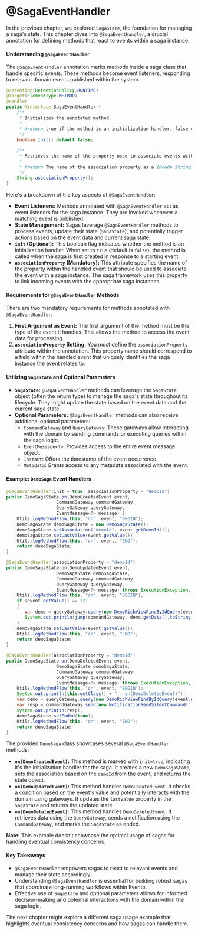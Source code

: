 # @SagaEventHandler

In the previous chapter, we explored `SagaState`, the foundation for managing a saga's state. This chapter dives into `@SagaEventHandler`, a crucial annotation for defining methods that react to events within a saga instance.

#### Understanding `@SagaEventHandler`

The `@SagaEventHandler` annotation marks methods inside a saga class that handle specific events. These methods become event listeners, responding to relevant domain events published within the system.

```java
@Retention(RetentionPolicy.RUNTIME)
@Target(ElementType.METHOD)
@Handler
public @interface SagaEventHandler {
    /**
     * Initializes the annotated method.
     *
     * @return true if the method is an initialization handler, false otherwise.
     */
    boolean init() default false;

    /**
     * Retrieves the name of the property used to associate events with a Saga instance.
     *
     * @return The name of the association property as a {@code String}.
     */
    String associationProperty();
}
```

Here's a breakdown of the key aspects of `@SagaEventHandler`:

* **Event Listeners:** Methods annotated with `@SagaEventHandler` act as event listeners for the saga instance. They are invoked whenever a matching event is published.
* **State Management:** Sagas leverage `@SagaEventHandler` methods to process events, update their state (`SagaState`), and potentially trigger actions based on the event data and current saga state.
* **`init` (Optional):** This boolean flag indicates whether the method is an initialization handler. When set to `true` (default is `false`), the method is called when the saga is first created in response to a starting event.
* **`associationProperty` (Mandatory):** This attribute specifies the name of the property within the handled event that should be used to associate the event with a saga instance. The saga framework uses this property to link incoming events with the appropriate saga instances.

#### Requirements for `@SagaEventHandler` Methods

There are two mandatory requirements for methods annotated with `@SagaEventHandler`:

1. **First Argument as Event:** The first argument of the method must be the type of the event it handles. This allows the method to access the event data for processing.
2. **`associationProperty` Setting:** You must define the `associationProperty` attribute within the annotation. This property name should correspond to a field within the handled event that uniquely identifies the saga instance the event relates to.

#### Utilizing `SagaState` and Optional Parameters

* **`SagaState`:** `@SagaEventHandler` methods can leverage the `SagaState` object (often the return type) to manage the saga's state throughout its lifecycle. They might update the state based on the event data and the current saga state.
* **Optional Parameters:** `@SagaEventHandler` methods can also receive additional optional parameters:
  * `CommandGateway` and `QueryGateway`: These gateways allow interacting with the domain by sending commands or executing queries within the saga logic.
  * `EventMessage<?>`: Provides access to the entire event message object.
  * `Instant`: Offers the timestamp of the event occurrence.
  * `Metadata`: Grants access to any metadata associated with the event.

#### Example: `DemoSaga` Event Handlers

```java
@SagaEventHandler(init = true, associationProperty = "demoId")
public DemoSagaState on(DemoCreatedEvent event,
                   CommandGateway commandGateway,
                   QueryGateway queryGateway,
                   EventMessage<?> message) {
    Utils.logMethodFlow(this, "on", event, "BEGIN");
    DemoSagaState demoSagaState = new DemoSagaState();
    demoSagaState.setAssociation("demoId", event.getDemoId());
    demoSagaState.setLastValue(event.getValue());
    Utils.logMethodFlow(this, "on", event, "END");
    return demoSagaState;
}

@SagaEventHandler(associationProperty = "demoId")
public DemoSagaState on(DemoUpdatedEvent event,
                   DemoSagaState demoSagaState,
                   CommandGateway commandGateway,
                   QueryGateway queryGateway,
                   EventMessage<?> message) throws ExecutionException, InterruptedException {
    Utils.logMethodFlow(this, "on", event, "BEGIN");
    if (event.getValue() == 12)
    {
       var demo = queryGateway.query(new DemoRichViewFindByIdQuery(event.getDemoId())).get();
       System.out.println(jump(commandGateway, demo.getData().toString()));
    }
    demoSagaState.setLastValue(event.getValue());
    Utils.logMethodFlow(this, "on", event, "END");
    return demoSagaState;
}

@SagaEventHandler(associationProperty = "demoId")
public DemoSagaState on(DemoDeletedEvent event,
                   DemoSagaState demoSagaState,
                   CommandGateway commandGateway,
                   QueryGateway queryGateway,
                   EventMessage<?> message) throws ExecutionException, InterruptedException {
    Utils.logMethodFlow(this, "on", event, "BEGIN");
    System.out.println(this.getClass() + " - on(DemoDeletedEvent)");
    var demo = queryGateway.query(new DemoRichViewFindByIdQuery(event.getDemoId())).get();
    var resp = commandGateway.send(new NotificationSendSilentCommand("lol" + demo.getData().toString())).get();
    System.out.println(resp);
    demoSagaState.setEnded(true);
    Utils.logMethodFlow(this, "on", event, "END");
    return demoSagaState;
}
```

The provided `DemoSaga` class showcases several `@SagaEventHandler` methods:

* **`on(DemoCreatedEvent)`:** This method is marked with `init=true`, indicating it's the initialization handler for the saga. It creates a new `DemoSagaState`, sets the association based on the `demoId` from the event, and returns the state object.
* **`on(DemoUpdatedEvent)`:** This method handles `DemoUpdatedEvent`. It checks a condition based on the event's value and potentially interacts with the domain using gateways. It updates the `lastValue` property in the `SagaState` and returns the updated state.
* **`on(DemoDeletedEvent)`:** This method handles `DemoDeletedEvent`. It retrieves data using the `QueryGateway`, sends a notification using the `CommandGateway`, and marks the `SagaState` as ended.

**Note:** This example doesn't showcase the optimal usage of sagas for handling eventual consistency concerns.

#### Key Takeaways

* `@SagaEventHandler` empowers sagas to react to relevant events and manage their state accordingly.
* Understanding `@SagaEventHandler` is essential for building robust sagas that coordinate long-running workflows within Evento.
* Effective use of `SagaState` and optional parameters allows for informed decision-making and potential interactions with the domain within the saga logic.

The next chapter might explore a different saga usage example that highlights eventual consistency concerns and how sagas can handle them.
